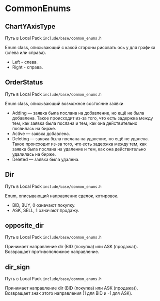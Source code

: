 # CommonEnums

## ChartYAxisType

Путь в Local Pack `include/base/common_enums.h`

Enum class, описывающий с какой стороны рисовать ось y для графика (слева или справа).
- Left - слева.
- Right - справа.

## OrderStatus

Путь в Local Pack `include/base/common_enums.h`

Enum class, описывающий возможное состояние заявки:
- Adding — заявка была послана на добавление, но ещё не была добавлена.
  Такое происходит из-за того, что есть задержка между тем, как заявка была послана и тем, как она действительно появилась на бирже.
- Active — заявка добавлена.
- Deleting — заявка была послана на удаление, но ещё не удалена.
  Такое происходит из-за того, что есть задержка между тем, как заявка была послана на удаление и тем, как она действительно удалилась на бирже.
- Deleted — заявка была удалена.

## Dir

Путь в Local Pack `include/base/common_enums.h`

Enum, описывающий направление сделок, котировок.
- BID, BUY, 0 означают покупку.
- ASK, SELL, 1 означают продажу.

## opposite_dir

Путь в Local Pack `include/base/common_enums.h`

Принимает направление dir (BID (покупка) или ASK (продажа)).
Возвращает противоположное направление.

## dir_sign

Путь в Local Pack `include/base/common_enums.h`

Принимает направление dir (BID (покупка) или ASK (продажа)).
Возвращает знак этого направления (1 для BID и -1 для ASK).
